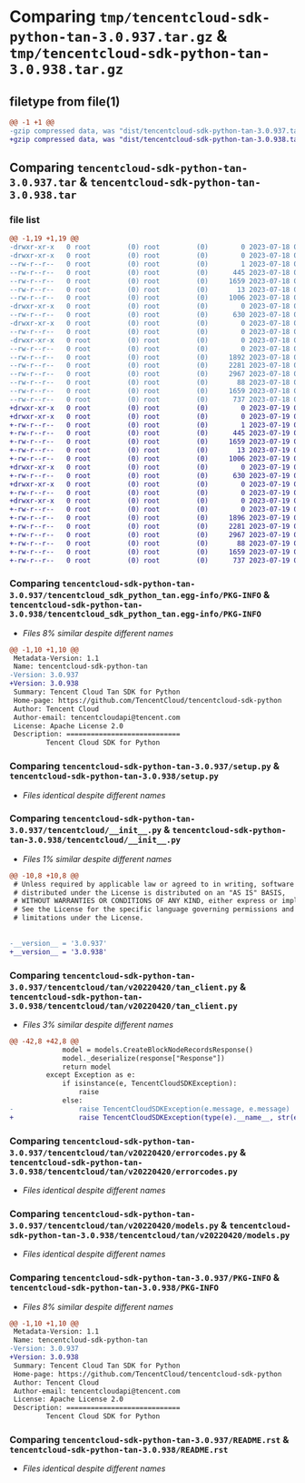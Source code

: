 # Comparing `tmp/tencentcloud-sdk-python-tan-3.0.937.tar.gz` & `tmp/tencentcloud-sdk-python-tan-3.0.938.tar.gz`

## filetype from file(1)

```diff
@@ -1 +1 @@
-gzip compressed data, was "dist/tencentcloud-sdk-python-tan-3.0.937.tar", last modified: Tue Jul 18 00:30:49 2023, max compression
+gzip compressed data, was "dist/tencentcloud-sdk-python-tan-3.0.938.tar", last modified: Wed Jul 19 00:48:12 2023, max compression
```

## Comparing `tencentcloud-sdk-python-tan-3.0.937.tar` & `tencentcloud-sdk-python-tan-3.0.938.tar`

### file list

```diff
@@ -1,19 +1,19 @@
-drwxr-xr-x   0 root         (0) root         (0)        0 2023-07-18 00:30:49.000000 tencentcloud-sdk-python-tan-3.0.937/
-drwxr-xr-x   0 root         (0) root         (0)        0 2023-07-18 00:30:49.000000 tencentcloud-sdk-python-tan-3.0.937/tencentcloud_sdk_python_tan.egg-info/
--rw-r--r--   0 root         (0) root         (0)        1 2023-07-18 00:30:49.000000 tencentcloud-sdk-python-tan-3.0.937/tencentcloud_sdk_python_tan.egg-info/dependency_links.txt
--rw-r--r--   0 root         (0) root         (0)      445 2023-07-18 00:30:49.000000 tencentcloud-sdk-python-tan-3.0.937/tencentcloud_sdk_python_tan.egg-info/SOURCES.txt
--rw-r--r--   0 root         (0) root         (0)     1659 2023-07-18 00:30:49.000000 tencentcloud-sdk-python-tan-3.0.937/tencentcloud_sdk_python_tan.egg-info/PKG-INFO
--rw-r--r--   0 root         (0) root         (0)       13 2023-07-18 00:30:49.000000 tencentcloud-sdk-python-tan-3.0.937/tencentcloud_sdk_python_tan.egg-info/top_level.txt
--rw-r--r--   0 root         (0) root         (0)     1006 2023-07-18 00:30:49.000000 tencentcloud-sdk-python-tan-3.0.937/setup.py
-drwxr-xr-x   0 root         (0) root         (0)        0 2023-07-18 00:30:49.000000 tencentcloud-sdk-python-tan-3.0.937/tencentcloud/
--rw-r--r--   0 root         (0) root         (0)      630 2023-07-18 00:30:49.000000 tencentcloud-sdk-python-tan-3.0.937/tencentcloud/__init__.py
-drwxr-xr-x   0 root         (0) root         (0)        0 2023-07-18 00:30:49.000000 tencentcloud-sdk-python-tan-3.0.937/tencentcloud/tan/
--rw-r--r--   0 root         (0) root         (0)        0 2023-07-18 00:30:49.000000 tencentcloud-sdk-python-tan-3.0.937/tencentcloud/tan/__init__.py
-drwxr-xr-x   0 root         (0) root         (0)        0 2023-07-18 00:30:49.000000 tencentcloud-sdk-python-tan-3.0.937/tencentcloud/tan/v20220420/
--rw-r--r--   0 root         (0) root         (0)        0 2023-07-18 00:30:49.000000 tencentcloud-sdk-python-tan-3.0.937/tencentcloud/tan/v20220420/__init__.py
--rw-r--r--   0 root         (0) root         (0)     1892 2023-07-18 00:30:49.000000 tencentcloud-sdk-python-tan-3.0.937/tencentcloud/tan/v20220420/tan_client.py
--rw-r--r--   0 root         (0) root         (0)     2281 2023-07-18 00:30:49.000000 tencentcloud-sdk-python-tan-3.0.937/tencentcloud/tan/v20220420/errorcodes.py
--rw-r--r--   0 root         (0) root         (0)     2967 2023-07-18 00:30:49.000000 tencentcloud-sdk-python-tan-3.0.937/tencentcloud/tan/v20220420/models.py
--rw-r--r--   0 root         (0) root         (0)       88 2023-07-18 00:30:49.000000 tencentcloud-sdk-python-tan-3.0.937/setup.cfg
--rw-r--r--   0 root         (0) root         (0)     1659 2023-07-18 00:30:49.000000 tencentcloud-sdk-python-tan-3.0.937/PKG-INFO
--rw-r--r--   0 root         (0) root         (0)      737 2023-07-18 00:30:49.000000 tencentcloud-sdk-python-tan-3.0.937/README.rst
+drwxr-xr-x   0 root         (0) root         (0)        0 2023-07-19 00:48:12.000000 tencentcloud-sdk-python-tan-3.0.938/
+drwxr-xr-x   0 root         (0) root         (0)        0 2023-07-19 00:48:12.000000 tencentcloud-sdk-python-tan-3.0.938/tencentcloud_sdk_python_tan.egg-info/
+-rw-r--r--   0 root         (0) root         (0)        1 2023-07-19 00:48:12.000000 tencentcloud-sdk-python-tan-3.0.938/tencentcloud_sdk_python_tan.egg-info/dependency_links.txt
+-rw-r--r--   0 root         (0) root         (0)      445 2023-07-19 00:48:12.000000 tencentcloud-sdk-python-tan-3.0.938/tencentcloud_sdk_python_tan.egg-info/SOURCES.txt
+-rw-r--r--   0 root         (0) root         (0)     1659 2023-07-19 00:48:12.000000 tencentcloud-sdk-python-tan-3.0.938/tencentcloud_sdk_python_tan.egg-info/PKG-INFO
+-rw-r--r--   0 root         (0) root         (0)       13 2023-07-19 00:48:12.000000 tencentcloud-sdk-python-tan-3.0.938/tencentcloud_sdk_python_tan.egg-info/top_level.txt
+-rw-r--r--   0 root         (0) root         (0)     1006 2023-07-19 00:48:12.000000 tencentcloud-sdk-python-tan-3.0.938/setup.py
+drwxr-xr-x   0 root         (0) root         (0)        0 2023-07-19 00:48:12.000000 tencentcloud-sdk-python-tan-3.0.938/tencentcloud/
+-rw-r--r--   0 root         (0) root         (0)      630 2023-07-19 00:48:12.000000 tencentcloud-sdk-python-tan-3.0.938/tencentcloud/__init__.py
+drwxr-xr-x   0 root         (0) root         (0)        0 2023-07-19 00:48:12.000000 tencentcloud-sdk-python-tan-3.0.938/tencentcloud/tan/
+-rw-r--r--   0 root         (0) root         (0)        0 2023-07-19 00:48:12.000000 tencentcloud-sdk-python-tan-3.0.938/tencentcloud/tan/__init__.py
+drwxr-xr-x   0 root         (0) root         (0)        0 2023-07-19 00:48:12.000000 tencentcloud-sdk-python-tan-3.0.938/tencentcloud/tan/v20220420/
+-rw-r--r--   0 root         (0) root         (0)        0 2023-07-19 00:48:12.000000 tencentcloud-sdk-python-tan-3.0.938/tencentcloud/tan/v20220420/__init__.py
+-rw-r--r--   0 root         (0) root         (0)     1896 2023-07-19 00:48:12.000000 tencentcloud-sdk-python-tan-3.0.938/tencentcloud/tan/v20220420/tan_client.py
+-rw-r--r--   0 root         (0) root         (0)     2281 2023-07-19 00:48:12.000000 tencentcloud-sdk-python-tan-3.0.938/tencentcloud/tan/v20220420/errorcodes.py
+-rw-r--r--   0 root         (0) root         (0)     2967 2023-07-19 00:48:12.000000 tencentcloud-sdk-python-tan-3.0.938/tencentcloud/tan/v20220420/models.py
+-rw-r--r--   0 root         (0) root         (0)       88 2023-07-19 00:48:12.000000 tencentcloud-sdk-python-tan-3.0.938/setup.cfg
+-rw-r--r--   0 root         (0) root         (0)     1659 2023-07-19 00:48:12.000000 tencentcloud-sdk-python-tan-3.0.938/PKG-INFO
+-rw-r--r--   0 root         (0) root         (0)      737 2023-07-19 00:48:12.000000 tencentcloud-sdk-python-tan-3.0.938/README.rst
```

### Comparing `tencentcloud-sdk-python-tan-3.0.937/tencentcloud_sdk_python_tan.egg-info/PKG-INFO` & `tencentcloud-sdk-python-tan-3.0.938/tencentcloud_sdk_python_tan.egg-info/PKG-INFO`

 * *Files 8% similar despite different names*

```diff
@@ -1,10 +1,10 @@
 Metadata-Version: 1.1
 Name: tencentcloud-sdk-python-tan
-Version: 3.0.937
+Version: 3.0.938
 Summary: Tencent Cloud Tan SDK for Python
 Home-page: https://github.com/TencentCloud/tencentcloud-sdk-python
 Author: Tencent Cloud
 Author-email: tencentcloudapi@tencent.com
 License: Apache License 2.0
 Description: ============================
         Tencent Cloud SDK for Python
```

### Comparing `tencentcloud-sdk-python-tan-3.0.937/setup.py` & `tencentcloud-sdk-python-tan-3.0.938/setup.py`

 * *Files identical despite different names*

### Comparing `tencentcloud-sdk-python-tan-3.0.937/tencentcloud/__init__.py` & `tencentcloud-sdk-python-tan-3.0.938/tencentcloud/__init__.py`

 * *Files 1% similar despite different names*

```diff
@@ -10,8 +10,8 @@
 # Unless required by applicable law or agreed to in writing, software
 # distributed under the License is distributed on an "AS IS" BASIS,
 # WITHOUT WARRANTIES OR CONDITIONS OF ANY KIND, either express or implied.
 # See the License for the specific language governing permissions and
 # limitations under the License.
 
 
-__version__ = '3.0.937'
+__version__ = '3.0.938'
```

### Comparing `tencentcloud-sdk-python-tan-3.0.937/tencentcloud/tan/v20220420/tan_client.py` & `tencentcloud-sdk-python-tan-3.0.938/tencentcloud/tan/v20220420/tan_client.py`

 * *Files 3% similar despite different names*

```diff
@@ -42,8 +42,8 @@
             model = models.CreateBlockNodeRecordsResponse()
             model._deserialize(response["Response"])
             return model
         except Exception as e:
             if isinstance(e, TencentCloudSDKException):
                 raise
             else:
-                raise TencentCloudSDKException(e.message, e.message)
+                raise TencentCloudSDKException(type(e).__name__, str(e))
```

### Comparing `tencentcloud-sdk-python-tan-3.0.937/tencentcloud/tan/v20220420/errorcodes.py` & `tencentcloud-sdk-python-tan-3.0.938/tencentcloud/tan/v20220420/errorcodes.py`

 * *Files identical despite different names*

### Comparing `tencentcloud-sdk-python-tan-3.0.937/tencentcloud/tan/v20220420/models.py` & `tencentcloud-sdk-python-tan-3.0.938/tencentcloud/tan/v20220420/models.py`

 * *Files identical despite different names*

### Comparing `tencentcloud-sdk-python-tan-3.0.937/PKG-INFO` & `tencentcloud-sdk-python-tan-3.0.938/PKG-INFO`

 * *Files 8% similar despite different names*

```diff
@@ -1,10 +1,10 @@
 Metadata-Version: 1.1
 Name: tencentcloud-sdk-python-tan
-Version: 3.0.937
+Version: 3.0.938
 Summary: Tencent Cloud Tan SDK for Python
 Home-page: https://github.com/TencentCloud/tencentcloud-sdk-python
 Author: Tencent Cloud
 Author-email: tencentcloudapi@tencent.com
 License: Apache License 2.0
 Description: ============================
         Tencent Cloud SDK for Python
```

### Comparing `tencentcloud-sdk-python-tan-3.0.937/README.rst` & `tencentcloud-sdk-python-tan-3.0.938/README.rst`

 * *Files identical despite different names*

